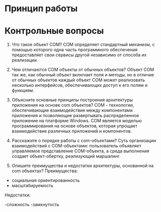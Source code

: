 # Принцип работы

# Контрольные вопросы

1) Что такое объект COM?
COM определяет стандартный механизм, с помощью которого одна часть программного обеспечения предоставляет свои сервисы другой независимо от способа их реализации.

2) Чем отличаются СОМ объекты от обычных объектов?
Объект COM так же, как обычный объект включает поля и методы, но в отличие от обычных объектов каждый объект COM может реализовать несколько интерфейсов, обеспечивающих доступ к его полям и функциям.

4) Объясните основные принципы построения архитектуры приложения на основе com объектов?
COM - технологии, обеспечивающие взаимодействие между компонентами приложения и позволяющие развертывать распределенное приложение на платформе Windows. COM является моделью программирования на основе объектов, которая упрощает взаимодействие различных приложений и компонентов.

5) Расскажите о порядке работы с com-объектами?
Суть организации взаимодействий с COM-объектами: пользователь объявляет управляемое представление COM-объекта, а среда выполнения создает объект-обертку, реализующий маршалинг.

6) Опишите преимущества и недостатки архитектуры, основанной на com объектах?
Преимущества:

- социальная ориентированность
- масштабируемость

Недостатки:

-сложность
-замкнутость